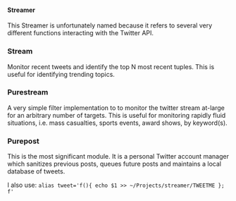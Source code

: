 #### Streamer

This Streamer is unfortunately named because it refers to several very different functions interacting with the Twitter API.

### Stream
Monitor recent tweets and identify the top N most recent tuples. This is useful for identifying trending topics. 


### Purestream
A very simple filter implementation to to monitor the twitter stream at-large for an arbitrary number of targets. This is useful for monitoring rapidly fluid situations, i.e. mass casualties, sports events, award shows, by keyword(s).


### Purepost
This is the most significant module. It is a personal Twitter account manager which sanitizes previous posts, queues future posts and maintains a local database of tweets.

I also use: `alias tweet='f(){ echo $1 >> ~/Projects/streamer/TWEETME }; f'`